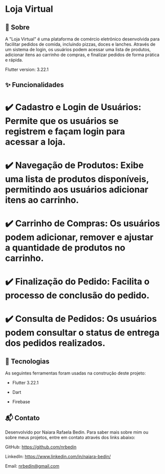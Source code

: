 # Loja Virtual

## :dart: Sobre
A "Loja Virtual" é uma plataforma de comércio eletrônico desenvolvida para facilitar pedidos de comida, incluindo pizzas, doces e lanches. Através de um sistema de login, os usuários podem acessar uma lista de produtos, adicionar itens ao carrinho de compras, e finalizar pedidos de forma prática e rápida.

Flutter version: 3.22.1

## :sparkles: Funcionalidades
# :heavy_check_mark: Cadastro e Login de Usuários: Permite que os usuários se registrem e façam login para acessar a loja.

# :heavy_check_mark: Navegação de Produtos: Exibe uma lista de produtos disponíveis, permitindo aos usuários adicionar itens ao carrinho.

# :heavy_check_mark: Carrinho de Compras: Os usuários podem adicionar, remover e ajustar a quantidade de produtos no carrinho.

# :heavy_check_mark: Finalização do Pedido: Facilita o processo de conclusão do pedido.

# :heavy_check_mark: Consulta de Pedidos: Os usuários podem consultar o status de entrega dos pedidos realizados.

## :rocket: Tecnologias
As seguintes ferramentas foram usadas na construção deste projeto:

- Flutter 3.22.1

- Dart

- Firebase

## :mailbox_with_mail: Contato
Desenvolvido por Naiara Rafaela Bedin. Para saber mais sobre mim ou sobre meus projetos, entre em contato através dos links abaixo:

GitHub: https://github.com/nrbedin

LinkedIn: https://www.linkedin.com/in/naiara-bedin/

Email: nrbedin@gmail.com